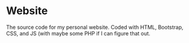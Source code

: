 # Website

The source code for my personal website. Coded with HTML, Bootstrap, CSS, and JS (with maybe some PHP if I can figure that out. 
